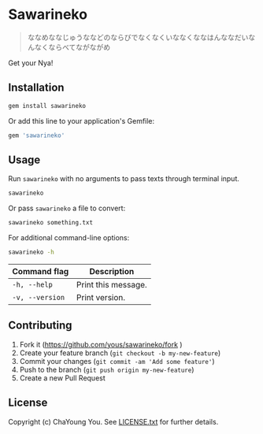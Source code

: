 # Sawarineko

> ななめななじゅうななどのならびでなくなくいななくななはんななだいなんなくならべてながながめ

Get your Nya!

## Installation

``` sh
gem install sawarineko
```

Or add this line to your application's Gemfile:

``` ruby
gem 'sawarineko'
```

## Usage

Run `sawarineko` with no arguments to pass texts through terminal input.

``` sh
sawarineko
```

Or pass `sawarineko` a file to convert:

``` sh
sawarineko something.txt
```

For additional command-line options:

``` sh
sawarineko -h
```

Command flag    | Description
----------------|--------------------
`-h, --help`    | Print this message.
`-v, --version` | Print version.

## Contributing

1. Fork it (https://github.com/yous/sawarineko/fork )
2. Create your feature branch (`git checkout -b my-new-feature`)
3. Commit your changes (`git commit -am 'Add some feature'`)
4. Push to the branch (`git push origin my-new-feature`)
5. Create a new Pull Request

## License

Copyright (c) ChaYoung You. See [LICENSE.txt](LICENSE.txt) for further details.
